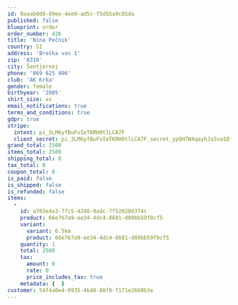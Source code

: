 ```yaml
---
id: 0aaab0d0-89ee-4ee9-ad5c-f5d55a9c85da
published: false
blueprint: order
order_number: 426
title: 'Nina Pečnik'
country: SI
address: 'Breška vas 1'
zip: '8310'
city: Šentjernej
phone: '069 625 406'
club: 'AK Krka'
gender: female
birthyear: '2005'
shirt_size: xs
email_notifications: true
terms_and_conditions: true
gdpr: true
stripe:
  intent: pi_3LM6yfBuFvIeTKRH0tlLCA7F
  client_secret: pi_3LM6yfBuFvIeTKRH0tlLCA7F_secret_ypQH7W4qayhJa3va1Qf8VidxL
grand_total: 2500
items_total: 2500
shipping_total: 0
tax_total: 0
coupon_total: 0
is_paid: false
is_shipped: false
is_refunded: false
items:
  -
    id: a783e4a3-7fc5-4246-9adc-7f52020d374c
    product: 66e767a9-ee34-4dc4-8681-d09bb59f0cf5
    variant:
      variant: 6.5km
      product: 66e767a9-ee34-4dc4-8681-d09bb59f0cf5
    quantity: 1
    total: 2500
    tax:
      amount: 0
      rate: 0
      price_includes_tax: true
    metadata: {  }
customer: 54f4a0e4-0935-4b48-88f8-f171e2660b3e
---
```

